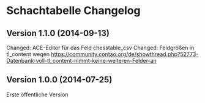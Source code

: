# Schachtabelle Changelog

## Version 1.1.0 (2014-09-13)

Changed: ACE-Editor für das Feld chesstable_csv
Changed: Feldgrößen in tl_content wegen 
https://community.contao.org/de/showthread.php?52773-Datenbank-voll-tl_content-nimmt-keine-weiteren-Felder-an

## Version 1.0.0 (2014-07-25)

Erste öffentliche Version